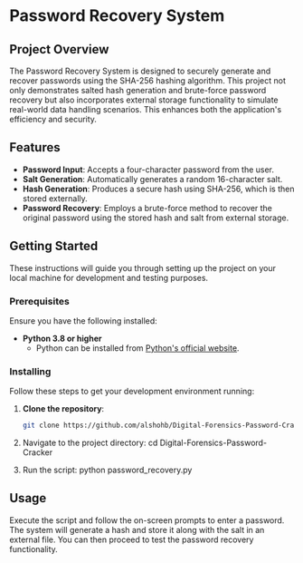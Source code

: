 # Password Recovery System

## Project Overview
The Password Recovery System is designed to securely generate and recover passwords using the SHA-256 hashing algorithm. This project not only demonstrates salted hash generation and brute-force password recovery but also incorporates external storage functionality to simulate real-world data handling scenarios. This enhances both the application's efficiency and security.

## Features
- **Password Input**: Accepts a four-character password from the user.
- **Salt Generation**: Automatically generates a random 16-character salt.
- **Hash Generation**: Produces a secure hash using SHA-256, which is then stored externally.
- **Password Recovery**: Employs a brute-force method to recover the original password using the stored hash and salt from external storage.

## Getting Started
These instructions will guide you through setting up the project on your local machine for development and testing purposes.

### Prerequisites
Ensure you have the following installed:
- **Python 3.8 or higher**
  - Python can be installed from [Python's official website](https://python.org).

### Installing
Follow these steps to get your development environment running:

1. **Clone the repository**:
   ```bash
   git clone https://github.com/alshohb/Digital-Forensics-Password-Cracker.git

2. Navigate to the project directory:
cd Digital-Forensics-Password-Cracker

3. Run the script:
python password_recovery.py


## Usage
Execute the script and follow the on-screen prompts to enter a password. The system will generate a hash and store it along with the salt in an external file. You can then proceed to test the password recovery functionality.
